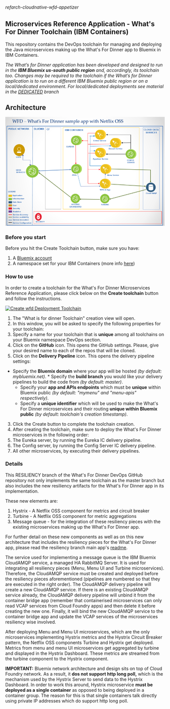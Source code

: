 ###### refarch-cloudnative-wfd-appetizer

## Microservices Reference Application - What's For Dinner Toolchain (IBM Containers)

This repository contains the DevOps toolchain for managing and deploying the Java microservices making up the What's For Dinner app to Bluemix in IBM Containers.

_The What’s for Dinner application has been developed and designed to run in the **IBM Bluemix us-south public region** and, accordingly, its toolchain too. Changes may be required to the toolchain if the What’s for Dinner application is to run on a different IBM Bluemix public region or on a local/dedicated environment. For local/dedicated deployments see material in the [DEDICATED](https://github.com/ibm-cloud-architecture/refarch-cloudnative-wfd-devops-containers/tree/DEDICATED) branch_

## Architecture

  ![Application Architecture](static/imgs/WhatsForDinner-Netflix-OSS.png?raw=true)

### Before you start

Before you hit the Create Toolchain button, make sure you have:

1. A [Bluemix account](https://console.ng.bluemix.net/registration/)
2. A namespace set for your IBM Containers (more info [here](https://console.ng.bluemix.net/docs/containers/container_cli_reference_cfic.html#container_cli_reference_cfic__namespace))

### How to use

In order to create a toolchain for the What's For Dinner Microservices Reference Application, please click below on the __Create toolchain__ button and follow the instructions.

[![Create wfd Deployment Toolchain](https://new-console.ng.bluemix.net/devops/graphics/create_toolchain_button.png)](https://new-console.ng.bluemix.net/devops/setup/deploy/?repository=https%3A//github.com/ibm-cloud-architecture/refarch-cloudnative-wfd-devops-containers.git&branch=RESILIENCY)

1. The "What is for dinner Toolchain" creation view will open.
2. In this window, you will be asked to specify the following properties for your toolchain:
 1. Specify a name for your toolchain that is __unique__ among all toolchains on your Bluemix namespace DevOps section.
 2. Click on the __GitHub__ icon. This opens the GitHub settings. Please, give your desired name to each of the repos that will be cloned.
 3. Click on the __Delivery Pipeline__ icon. This opens the delivery pipeline settings:
   * Specify the __Bluemix domain__ where your app will be hosted *(by default: mybluemix.net)*.
    * Specify the __build branch__ you would like your delivery pipelines to build the code from *(by default: master)*.
     * Specify your __app and APIs endpoints__ which must be __unique__ within Bluemix public *(by default: "mymenu" and "menu-apis" respectively)*.
      * Specify a __unique identifier__ which will be used to make the What's For Dinner microservices and their routing __unique within Bluemix public__ *(by default: toolchain's creation timestamp)*.
3. Click the Create button to complete the toolchain creation.
4. After creating the toolchain, make sure to deploy the What's For Dinner microservices in the following order:
 1. The Eureka server, by running the Eureka IC delivery pipeline.
 2. The Config server, by running the Config Server IC delivery pipeline.
 3. All other microservices, by executing their delivery pipelines.

### Details

This RESILIENCY branch of the What's For Dinner DevOps GitHub repository not only implements the same toolchain as the master branch but also includes the new resiliency artifacts for the What's For Dinner app in its implementation.

These new elements are:

1. Hystrix - A Netflix OSS component for metrics and circuit breaker
2. Turbine - A Netflix OSS component for metric aggregations
3. Message queue - for the integration of these resiliency pieces with the existing microservices making up the What's For Dinner app.

For further detail on these new components as well as on this new architecture that includes the resiliency pieces for the What's For Dinner app, please read the resiliency branch main app's [readme](https://github.com/ibm-cloud-architecture/refarch-cloudnative-netflix/tree/RESILIENCY).

The service used for implementing a message queue is the IBM Bluemix CloudAMQP service, a managed HA RabbitMQ Server. It is used for integrating all resiliency pieces (Menu, Menu UI and Turbine microservices). Therefore, the CloudAMQP service must be created and deployed before the resiliency pieces aforementioned (pipelines are numbered so that they are executed in the right order). The CloudAMQP delivery pipeline will create a new CloudAMQP service. If there is an existing CloudAMQP service already, the CloudAMQP delivery pipeline will unbind it from the container bridge app (remember that containerised microservices can only read VCAP services from Cloud Foundry apps) and then delete it before creating the new one. Finally, it will bind the new CloudAMQP service to the container bridge app and update the VCAP services of the microservices resiliency wise involved.

After deploying Menu and Menu UI microservices, which are the only microservices implementing Hystrix metrics and the Hystrix Circuit Breaker pattern, the Netflix OSS components Turbine and Hystrix get deployed. Metrics from menu and menu UI microservices get aggregated by turbine and displayed in the Hystrix Dashboard. These metrics are streamed from the turbine component to the Hystrix component.

**IMPORTANT:** Bluemix network architecture and design sits on top of Cloud Foundry network. As a result, it **dos not support http long poll,** which is the mechanism used by the Hystrix Server to send data to the Hystrix Dashboard. In order to work this around, Hystrix microservice **must be deployed as a single container** as opposed to being deployed in a container group. The reason for this is that single containers talk directly using private IP addresses which do support http long poll.
